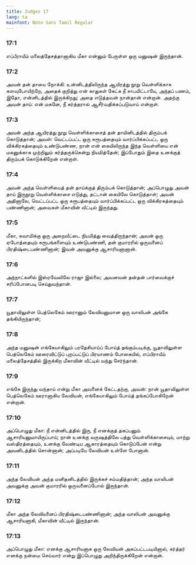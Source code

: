 ```yaml
---
title: Judges 17
lang: ta
mainfont: Noto Sans Tamil Regular
---
```


###  17:1

எப்பீராயீம் மலைத்தேசத்தானாகிய மீகா என்னும் பேருள்ள ஒரு மனுஷன் இருந்தான்.

###  17:2

அவன் தன் தாயை நோக்கி: உன்னிடத்திலிருந்த ஆயிரத்து நூறு வெள்ளிக்காசு களவுபோயிற்றே, அதைக் குறித்து என் காதுகள் கேட்க நீ சாபமிட்டாயே, அந்தப் பணம், இதோ, என்னிடத்தில் இருக்கிறது; அதை எடுத்தவன் நான்தான் என்றான். அதற்கு அவன் தாய்: என் மகனே, நீ கர்த்தரால் ஆசீர்வதிக்கப்படுவாய் என்றாள்.

###  17:3

அவன் அந்த ஆயிரத்து நூறு வெள்ளிக்காசைத் தன் தாயினிடத்தில் திரும்பக் கொடுத்தான்; அவள்: வெட்டப்பட்ட ஒரு சுரூபத்தையும் வார்ப்பிக்கப்பட்ட ஒரு விக்கிரகத்தையும் உண்டுபண்ண, நான் என் கையிலிருந்த இந்த வெள்ளியை என் மகனுக்காக முற்றிலும் கர்த்தருக்கென்று நியமித்தேன்; இப்போதும் இதை உனக்குத் திரும்பக் கொடுக்கிறேன் என்றாள்.

###  17:4

அவன் அந்த வெள்ளியைத் தன் தாய்க்குத் திரும்பக் கொடுத்தான்; அப்பொழுது அவன் தாய் இருநூறு வெள்ளிக்காசை எடுத்து, தட்டான் கையிலே கொடுத்தாள்; அவன் அதினாலே, வெட்டப்பட்ட ஒரு சுரூபத்தையும் வார்ப்பிக்கப்பட்ட ஒரு விக்கிரகத்தையும் பண்ணினான்; அவைகள் மீகாவின் வீட்டில் இருந்தது.

###  17:5

மீகா, சுவாமிக்கு ஒரு அறைவீட்டை நியமித்து வைத்திருந்தான்; அவன் ஒரு ஏபோத்தையும் சுரூபங்களையும் உண்டுபண்ணி, தன் குமாரரில் ஒருவனைப் பிரதிஷ்டைபண்ணினான்; இவன் அவனுக்கு ஆசாரியனானான்.

###  17:6

அந்நாட்களில் இஸ்ரவேலிலே ராஜா இல்லை; அவனவன் தன்தன் பார்வைக்குச் சரிப்போனபடி செய்துவந்தான்.

###  17:7

யூதாவிலுள்ள பெத்லெகேம் ஊரானும் லேவியனுமான ஒரு வாலிபன் அங்கே தங்கியிருந்தான்;

###  17:8

அந்த மனுஷன் எங்கேயாகிலும் பரதேசியாய்ப் போய்த் தங்கும்படிக்கு, யூதாவிலுள்ள பெத்லெகேம் ஊரைவிட்டுப் புறப்பட்டுப் பிரயாணம் போகையில், எப்பிராயீம் மலைத்தேசத்தில் இருக்கிற மீகாவின் வீட்டில் வந்து சேர்ந்தான்.

###  17:9

எங்கே இருந்து வந்தாய் என்று மீகா அவனைக் கேட்டதற்கு, அவன்: நான் யூதாவிலுள்ள பெத்லெகேம் ஊரானாகிய லேவியன், எங்கேயாகிலும் போய்த் தங்கப்போகிறேன் என்றான்.

###  17:10

அப்பொழுது மீகா: நீ என்னிடத்தில் இரு, நீ எனக்குத் தகப்பனும் ஆசாரியனுமாயிருப்பாய்; நான் உனக்கு வருஷத்திலே பத்து வெள்ளிக்காசையும், மாற்று வஸ்திரத்தையும், உனக்கு வேண்டிய ஆகாரத்தையும் கொடுப்பேன் என்று அவனிடத்தில் சொன்னான்; அப்படியே லேவியன் உள்ளே போனான்.

###  17:11

அந்த லேவியன் அந்த மனிதனிடத்தில் இருக்கச் சம்மதித்தான்; அந்த வாலிபன் அவனுக்கு அவன் குமாரரில் ஒருவனைப்போல் இருந்தான்.

###  17:12

மீகா அந்த லேவியனைப் பிரதிஷ்டைபண்ணினான்; அந்த வாலிபன் அவனுக்கு ஆசாரியனாகி, மீகாவின் வீட்டில் இருந்தான்.

###  17:13

அப்பொழுது மீகா: எனக்கு ஆசாரியனாக ஒரு லேவியன் அகப்பட்டபடியினால், கர்த்தர் எனக்கு நன்மை செய்வார் என்று இப்பொழுது அறிந்திருக்கிறேன் என்றான்.

